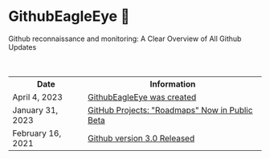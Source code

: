 # GithubEagleEye 🦅
Github reconnaissance and monitoring: A Clear Overview of All Github Updates<br>
<br>
<br>
<!--
April 4, 2023           GithubEagleEye was created
January 31, 2023        GitHub Projects: "Roadmaps" Now in Public Beta
February 16, 2021       Github version 3.0 Released
-->


<table>
  <tbody>
    <tr>
      <th>Date</th>
      <th>Information</th>
    </tr>
    <tr>
      <td>April 4, 2023</td>
      <td><a href="#">GithubEagleEye was created</></td>
    </tr>
    <tr>
      <td>January 31, 2023</td>
      <td><a href="https://github.blog/changelog/2023-01-31-roadmap-in-projects-public-beta/" target="_new">GitHub Projects: "Roadmaps" Now in Public Beta</a></td>
    </tr>
    <tr>
      <td>February 16, 2021</td>
      <td><a href="#">Github version 3.0 Released</a></td>
    </tr>    
  </tbody>
</table>
